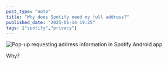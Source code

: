 ```yaml
---
post_type: "note" 
title: "Why does Spotify need my full address?"
published_date: "2025-01-14 19:25"
tags: ["spotify","privacy"]
---
```


![Pop-up requesting address information in Spotify Android app](/assets/images/feed/spotify-missing-information.png)

Why?  